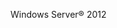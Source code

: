 <Token xmlns:xlink="http://www.w3.org/1999/xlink">Windows Server® 2012</Token>

<!--HONumber=Mar16_HO1-->


